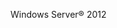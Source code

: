 <Token xmlns:xlink="http://www.w3.org/1999/xlink">Windows Server® 2012</Token>

<!--HONumber=Mar16_HO1-->


